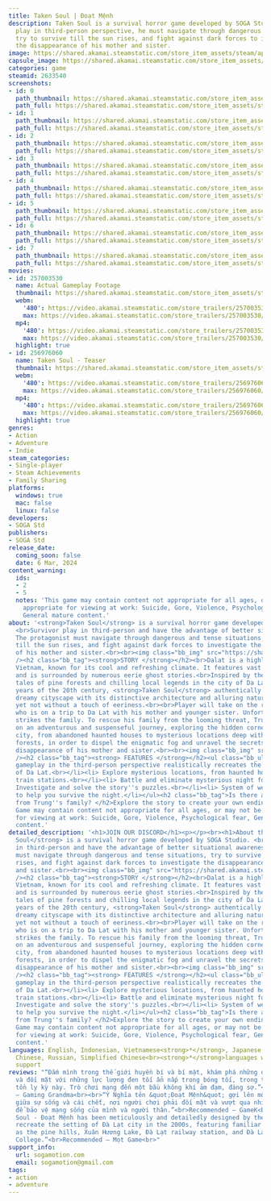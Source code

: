 ```yaml
---
title: Taken Soul | Đoạt Mệnh
description: Taken Soul is a survival horror game developed by SOGA Studio. The protagonist
  play in third-person perspective, he must navigate through dangerous and tense situations,
  try to survive till the sun rises, and fight against dark forces to investigate
  the disappearance of his mother and sister.
image: https://shared.akamai.steamstatic.com/store_item_assets/steam/apps/2633540/header.jpg?t=1725415573
capsule_image: https://shared.akamai.steamstatic.com/store_item_assets/steam/apps/2633540/capsule_231x87.jpg?t=1725415573
categories: game
steamid: 2633540
screenshots:
- id: 0
  path_thumbnail: https://shared.akamai.steamstatic.com/store_item_assets/steam/apps/2633540/ss_7baf0ef3e8e514658af662c6dfb2a5b37c21c083.600x338.jpg?t=1725415573
  path_full: https://shared.akamai.steamstatic.com/store_item_assets/steam/apps/2633540/ss_7baf0ef3e8e514658af662c6dfb2a5b37c21c083.1920x1080.jpg?t=1725415573
- id: 1
  path_thumbnail: https://shared.akamai.steamstatic.com/store_item_assets/steam/apps/2633540/ss_f6044cd4c3b2a65f4c1f2fe159c6b755b8802b06.600x338.jpg?t=1725415573
  path_full: https://shared.akamai.steamstatic.com/store_item_assets/steam/apps/2633540/ss_f6044cd4c3b2a65f4c1f2fe159c6b755b8802b06.1920x1080.jpg?t=1725415573
- id: 2
  path_thumbnail: https://shared.akamai.steamstatic.com/store_item_assets/steam/apps/2633540/ss_2d9591efd520c3b93596f12717ad8c264e617b09.600x338.jpg?t=1725415573
  path_full: https://shared.akamai.steamstatic.com/store_item_assets/steam/apps/2633540/ss_2d9591efd520c3b93596f12717ad8c264e617b09.1920x1080.jpg?t=1725415573
- id: 3
  path_thumbnail: https://shared.akamai.steamstatic.com/store_item_assets/steam/apps/2633540/ss_aaa41efaf1e92dd7b0e1d6bbb1714c5d28d9f47b.600x338.jpg?t=1725415573
  path_full: https://shared.akamai.steamstatic.com/store_item_assets/steam/apps/2633540/ss_aaa41efaf1e92dd7b0e1d6bbb1714c5d28d9f47b.1920x1080.jpg?t=1725415573
- id: 4
  path_thumbnail: https://shared.akamai.steamstatic.com/store_item_assets/steam/apps/2633540/ss_a8bde8b22aa0e8b234b60abc54a51ce4aa7869c3.600x338.jpg?t=1725415573
  path_full: https://shared.akamai.steamstatic.com/store_item_assets/steam/apps/2633540/ss_a8bde8b22aa0e8b234b60abc54a51ce4aa7869c3.1920x1080.jpg?t=1725415573
- id: 5
  path_thumbnail: https://shared.akamai.steamstatic.com/store_item_assets/steam/apps/2633540/ss_157a270d74cf2d5180ea4b40f2e271e25f2de90a.600x338.jpg?t=1725415573
  path_full: https://shared.akamai.steamstatic.com/store_item_assets/steam/apps/2633540/ss_157a270d74cf2d5180ea4b40f2e271e25f2de90a.1920x1080.jpg?t=1725415573
- id: 6
  path_thumbnail: https://shared.akamai.steamstatic.com/store_item_assets/steam/apps/2633540/ss_38cf8c890e8720703ec2e81924c673fd72472834.600x338.jpg?t=1725415573
  path_full: https://shared.akamai.steamstatic.com/store_item_assets/steam/apps/2633540/ss_38cf8c890e8720703ec2e81924c673fd72472834.1920x1080.jpg?t=1725415573
- id: 7
  path_thumbnail: https://shared.akamai.steamstatic.com/store_item_assets/steam/apps/2633540/ss_06a599c3cc93f6891a9049acfed6b3ee20ab8454.600x338.jpg?t=1725415573
  path_full: https://shared.akamai.steamstatic.com/store_item_assets/steam/apps/2633540/ss_06a599c3cc93f6891a9049acfed6b3ee20ab8454.1920x1080.jpg?t=1725415573
movies:
- id: 257003530
  name: Actual Gameplay Footage
  thumbnail: https://shared.akamai.steamstatic.com/store_item_assets/steam/apps/257003530/movie.293x165.jpg?t=1708926607
  webm:
    '480': https://video.akamai.steamstatic.com/store_trailers/257003530/movie480_vp9.webm?t=1708926607
    max: https://video.akamai.steamstatic.com/store_trailers/257003530/movie_max_vp9.webm?t=1708926607
  mp4:
    '480': https://video.akamai.steamstatic.com/store_trailers/257003530/movie480.mp4?t=1708926607
    max: https://video.akamai.steamstatic.com/store_trailers/257003530/movie_max.mp4?t=1708926607
  highlight: true
- id: 256976060
  name: Taken Soul - Teaser
  thumbnail: https://shared.akamai.steamstatic.com/store_item_assets/steam/apps/256976060/movie.293x165.jpg?t=1697858074
  webm:
    '480': https://video.akamai.steamstatic.com/store_trailers/256976060/movie480_vp9.webm?t=1697858074
    max: https://video.akamai.steamstatic.com/store_trailers/256976060/movie_max_vp9.webm?t=1697858074
  mp4:
    '480': https://video.akamai.steamstatic.com/store_trailers/256976060/movie480.mp4?t=1697858074
    max: https://video.akamai.steamstatic.com/store_trailers/256976060/movie_max.mp4?t=1697858074
  highlight: true
genres:
- Action
- Adventure
- Indie
steam_categories:
- Single-player
- Steam Achievements
- Family Sharing
platforms:
  windows: true
  mac: false
  linux: false
developers:
- SOGA Std
publishers:
- SOGA Std
release_date:
  coming_soon: false
  date: 6 Mar, 2024
content_warning:
  ids:
  - 2
  - 5
  notes: 'This game may contain content not appropriate for all ages, or may not be
    appropriate for viewing at work: Suicide, Gore, Violence, Psychological fear,
    General mature content.'
about: '<strong>Taken Soul</strong> is a survival horror game developed by SOGA Studio.
  <br>Survivor play in third-person and have the advantage of better situational awareness.
  The protagonist must navigate through dangerous and tense situations, try to survive
  till the sun rises, and fight against dark forces to investigate the disappearance
  of his mother and sister.<br><br><img class="bb_img" src="https://shared.akamai.steamstatic.com/store_item_assets/steam/apps/2633540/extras/GameView_en.gif?t=1725415573"
  /><h2 class="bb_tag"><strong>STORY </strong></h2><br>Dalat is a highland city in
  Vietnam, known for its cool and refreshing climate. It features vast pine forests
  and is surrounded by numerous eerie ghost stories.<br>Inspired by the mystical supernatural
  tales of pine forests and chilling local legends in the city of Da Lat in the final
  years of the 20th century, <strong>Taken Soul</strong> authentically recreates the
  dreamy cityscape with its distinctive architecture and alluring natural landscapes,
  yet not without a touch of eeriness.<br><br>Player will take on the role of Trung,
  who is on a trip to Da Lat with his mother and younger sister. Unfortunately, tragedy
  strikes the family. To rescue his family from the looming threat, Trung embarks
  on an adventurous and suspenseful journey, exploring the hidden corners of Da Lat
  city, from abandoned haunted houses to mysterious locations deep within the pine
  forests, in order to dispel the enigmatic fog and unravel the secrets behind the
  disappearance of his mother and sister.<br><br><img class="bb_img" src="https://shared.akamai.steamstatic.com/store_item_assets/steam/apps/2633540/extras/SceneView2_en.gif?t=1725415573"
  /><h2 class="bb_tag"><strong> FEATURES </strong></h2><ul class="bb_ul"><li> The
  gameplay in the third-person perspective realistically recreates the landscapes
  of Da Lat.<br></li><li> Explore mysterious locations, from haunted houses to old
  train stations.<br></li><li> Battle and eliminate mysterious night forces.<br></li><li>
  Investigate and solve the story''s puzzles.<br></li><li> System of weapons and magic
  to help you survive the night.</li></ul><h2 class="bb_tag">Is there anyone survive
  from Trung''s family? </h2>Explore the story to create your own ending.<br>This
  Game may contain content not appropriate for all ages, or may not be appropriate
  for viewing at work: Suicide, Gore, Violence, Psychological fear, General mature
  content.'
detailed_description: '<h1>JOIN OUR DISCORD</h1><p></p><br><h1>About the Game</h1><strong>Taken
  Soul</strong> is a survival horror game developed by SOGA Studio. <br>Survivor play
  in third-person and have the advantage of better situational awareness. The protagonist
  must navigate through dangerous and tense situations, try to survive till the sun
  rises, and fight against dark forces to investigate the disappearance of his mother
  and sister.<br><br><img class="bb_img" src="https://shared.akamai.steamstatic.com/store_item_assets/steam/apps/2633540/extras/GameView_en.gif?t=1725415573"
  /><h2 class="bb_tag"><strong>STORY </strong></h2><br>Dalat is a highland city in
  Vietnam, known for its cool and refreshing climate. It features vast pine forests
  and is surrounded by numerous eerie ghost stories.<br>Inspired by the mystical supernatural
  tales of pine forests and chilling local legends in the city of Da Lat in the final
  years of the 20th century, <strong>Taken Soul</strong> authentically recreates the
  dreamy cityscape with its distinctive architecture and alluring natural landscapes,
  yet not without a touch of eeriness.<br><br>Player will take on the role of Trung,
  who is on a trip to Da Lat with his mother and younger sister. Unfortunately, tragedy
  strikes the family. To rescue his family from the looming threat, Trung embarks
  on an adventurous and suspenseful journey, exploring the hidden corners of Da Lat
  city, from abandoned haunted houses to mysterious locations deep within the pine
  forests, in order to dispel the enigmatic fog and unravel the secrets behind the
  disappearance of his mother and sister.<br><br><img class="bb_img" src="https://shared.akamai.steamstatic.com/store_item_assets/steam/apps/2633540/extras/SceneView2_en.gif?t=1725415573"
  /><h2 class="bb_tag"><strong> FEATURES </strong></h2><ul class="bb_ul"><li> The
  gameplay in the third-person perspective realistically recreates the landscapes
  of Da Lat.<br></li><li> Explore mysterious locations, from haunted houses to old
  train stations.<br></li><li> Battle and eliminate mysterious night forces.<br></li><li>
  Investigate and solve the story''s puzzles.<br></li><li> System of weapons and magic
  to help you survive the night.</li></ul><h2 class="bb_tag">Is there anyone survive
  from Trung''s family? </h2>Explore the story to create your own ending.<br>This
  Game may contain content not appropriate for all ages, or may not be appropriate
  for viewing at work: Suicide, Gore, Violence, Psychological fear, General mature
  content.'
languages: English, Indonesian, Vietnamese<strong>*</strong>, Japanese, Traditional
  Chinese, Russian, Simplified Chinese<br><strong>*</strong>languages with full audio
  support
reviews: "“Đắm mình trong thế giới huyền bí và bí mật, khám phá những điều sâu kín
  và đối mặt với những lực lượng đen tối ẩn nấp trong bóng tối, trong trò chơi sinh
  tồn ly kỳ này. Trò chơi mang đến một bầu không khí ảm đạm, đáng sợ.”<br>Recommended
  – Gaming Grandma<br><br>“Ý Nghĩa tên &quot;Đoạt Mệnh&quot; gợi lên một cuộc chiến
  giữa sự sống và cái chết, nơi người chơi phải đối mặt và vượt qua nhiều thử thách
  để bảo vệ mạng sống của mình và người thân.”<br>Recommended – GameK<br><br>“Taken
  Soul - Đoạt Mệnh has been meticulously and detailedly designed by the team to authentically
  recreate the setting of Đà Lạt city in the 2000s, featuring familiar locations such
  as the pine hills, Xuân Hương Lake, Đà Lạt railway station, and Đà Lạt Teacher's
  College.”<br>Recommended – Mọt Game<br>"
support_info:
  url: sogamotion.com
  email: sogamotion@gmail.com
tags:
- action
- adventure
---
```

